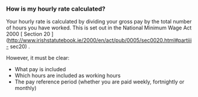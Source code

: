 ###  **How is my hourly rate calculated?**

Your hourly rate is calculated by dividing your gross pay by the total number
of hours you have worked. This is set out in the National Minimum Wage Act
2000 [ Section 20
](http://www.irishstatutebook.ie/2000/en/act/pub/0005/sec0020.html#partiii-
sec20) .

However, it must be clear:

  * What pay is included 
  * Which hours are included as working hours 
  * The pay reference period (whether you are paid weekly, fortnightly or monthly) 
